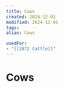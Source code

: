 ```yaml
---
title: Cows
created: 2024-12-01
modified: 2024-12-01
tags: 
alias: Cows

usedFor:
- "[[2872 Cattle]]"
---
```

# Cows
